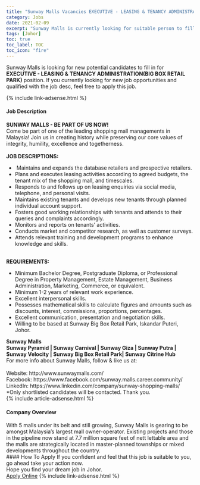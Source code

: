 ```yaml
---
title: "Sunway Malls Vacancies EXECUTIVE - LEASING & TENANCY ADMINISTRATION(BIG BOX RETAIL PARK)" 
category: Jobs 
date: 2021-02-09 
excerpt: "Sunway Malls is currently looking for suitable person to fill in the EXECUTIVE - LEASING & TENANCY ADMINISTRATION(BIG BOX RETAIL PARK) which based in Johor" 
tags: [Johor] 
toc: true 
toc_label: TOC 
toc_icon: "fire" 
--- 
```


<p>Sunway Malls is looking for new potential candidates to fill in for <b>EXECUTIVE - LEASING & TENANCY ADMINISTRATION(BIG BOX RETAIL PARK)</b> position. If you currently looking for new job opportunities and qualified with the job desc, feel free to apply this job.
</p>{% include link-adsense.html %} 
<div><div><h4>Job Description</h4></div><div><div><span><div><div><strong>SUNWAY MALLS - BE PART OF US NOW!</strong><br>Come be part of one of the leading shopping mall managements in Malaysia! Join us in creating history while preserving our core values of integrity, humility, excellence and togetherness.</div><div><br><strong>JOB DESCRIPTIONS:</strong></div><ul><li>&#160;Maintains and expands the database retailers and prospective retailers.</li><li>Plans and executes leasing activities according to agreed budgets, the tenant mix of the shopping mall, and timescales.</li><li>Responds to and follows up on leasing enquiries via social media, telephone, and personal visits.</li><li>Maintains existing tenants and develops new tenants through planned individual account support.</li><li>Fosters good working relationships with tenants and attends to their queries and complaints accordingly.</li><li>Monitors and reports on tenants&#8217; activities.</li><li>Conducts market and competitor research, as well as customer surveys.</li><li>Attends relevant training and development programs to enhance knowledge and skills.</li></ul><div><br><strong>REQUIREMENTS:</strong></div><ul><li>Minimum Bachelor Degree, Postgraduate Diploma, or Professional Degree in Property Management, Estate Management, Business Administration, Marketing, Commerce, or equivalent.</li><li>Minimum 1-2 years of relevant work experience.</li><li>Excellent interpersonal skills.</li><li>Possesses mathematical skills to calculate figures and amounts such as discounts, interest, commissions, proportions, percentages.</li><li>Excellent communication, presentation and negotiation skills.</li><li>Willing to be based at Sunway Big Box Retail Park, Iskandar Puteri, Johor.</li></ul><div><div><strong>Sunway Malls<br>Sunway Pyramid | Sunway Carnival | Sunway Giza | Sunway Putra | Sunway Velocity | Sunway Big Box Retail Park| Sunway Citrine Hub</strong></div><div>For more info about Sunway Malls, follow &amp; like us at:</div><div><br>Website: http://www.sunwaymalls.com/<br>Facebook: https://www.facebook.com/sunway.malls.career.community/<br>LinkedIn: https://www.linkedin.com/company/sunway-shopping-malls/<br>*Only shortlisted candidates will be contacted. Thank you.</div></div></div></span></div></div></div> 
{% include article-adsense.html %} 
<div><div><h4>Company Overview</h4></div><div><div><span><div><div>
<div>
		With 5 malls under its belt and still growing, Sunway Malls is gearing to be amongst Malaysia&#8217;s largest mall owner-operator. Existing projects and those in the pipeline now stand at 7.7 million square feet of nett lettable area and the malls are strategically located in master-planned townships or mixed developments throughout the country.</div>
</div></div></span></div></div></div> 
#### How To Apply 
If you confident and feel that this job is suitable to you, go ahead take your action now. <br/> 
Hope you find your dream job in Johor. <br/> 
<a href="https://www.jobstreet.com.my/en/job/executive-leasing-tenancy-administration-big-box-retail-park-4479982?jobId=jobstreet-my-job-4479982&" class="btn btn--info" target="_blank" rel="nofollow noopenner">Apply Online</a> 
{% include link-adsense.html %} 